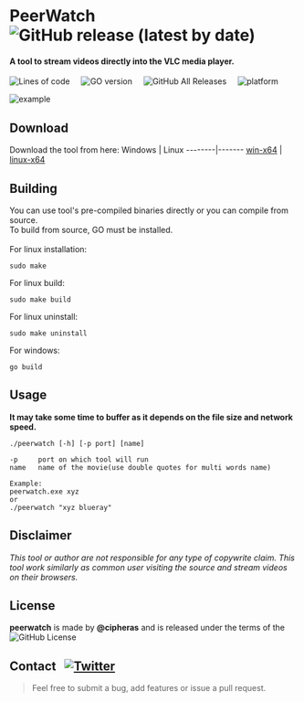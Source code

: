 # PeerWatch &nbsp; ![GitHub release (latest by date)](https://img.shields.io/github/v/release/cipheras/peerwatch?style=flat-square&logo=superuser)
#### A tool to stream videos directly into the VLC media player. 

![Lines of code](https://img.shields.io/tokei/lines/github.com/cipheras/peerwatch?style=flat-square)
&nbsp;&nbsp;&nbsp;&nbsp;![GO version](https://img.shields.io/github/go-mod/go-version/cipheras/peerwatch?style=flat-square&color=green)
&nbsp;&nbsp;&nbsp;&nbsp;![GitHub All Releases](https://img.shields.io/github/downloads/cipheras/peerwatch/total?style=flat-square)
&nbsp;&nbsp;&nbsp;&nbsp;![platform](https://img.shields.io/badge/dynamic/json?url=https://jsonkeeper.com/b/KNO7&label=platform&query=platform&style=flat-square&labelColor=grey&color=purple)

![example](../asset/screen.gif?raw=true)


## Download
Download the tool from here:
Windows | Linux
--------|-------
[win-x64](https://github.com/cipheras/peerwatch/releases/download/v1.0/peerwatch-x64.exe) | [linux-x64](https://github.com/cipheras/peerwatch/releases/download/v1.0/peerwatch-x64)


## Building
You can use tool's pre-compiled binaries directly or you can compile from source.<br>
To build from source, GO must be installed.<br><br>
For linux installation:
```
sudo make
```
For linux build:
```
sudo make build
```
For linux uninstall:
```
sudo make uninstall
```
For windows:
```
go build
```


## Usage
**It may take some time to buffer as it depends on the file size and network speed.**
```
./peerwatch [-h] [-p port] [name]

-p     port on which tool will run
name   name of the movie(use double quotes for multi words name)

Example:
peerwatch.exe xyz
or
./peerwatch "xyz blueray"
```

## Disclaimer
*This tool or author are not responsible for any type of copywrite claim. This tool work similarly as common user visiting the source and stream videos on their browsers.*

## License
**peerwatch** is made by **@cipheras** and is released under the terms of the &nbsp;![GitHub License](https://img.shields.io/github/license/cipheras/peerwatch?color=darkgreen)


## Contact &nbsp; [![Twitter](https://img.shields.io/twitter/url?style=social&url=https%3A%2F%2Fgithub.com%2Fcipheras%2Fpeerwatch&label=Tweet)](https://twitter.com/intent/tweet?text=Hi:&url=https%3A%2F%2Fgithub.com%2Fcipheras%2Fpeerwatch)
> Feel free to submit a bug, add features or issue a pull request.

